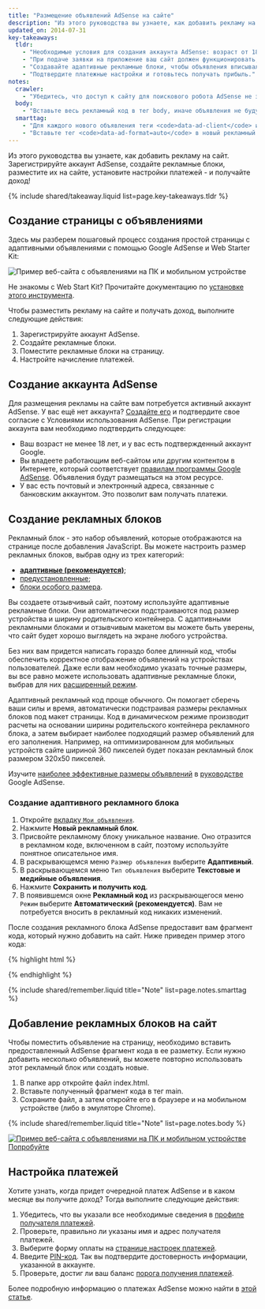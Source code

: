 ```yaml
---
title: "Размещение объявлений AdSense на сайте"
description: "Из этого руководства вы узнаете, как добавить рекламу на сайт. Зарегистрируйте аккаунт AdSense, создайте рекламные блоки, разместите их на сайте, установите настройки платежей - и получайте доход!"
updated_on: 2014-07-31
key-takeaways:
  tldr: 
    - "Необходимые условия для создания аккаунта AdSense: возраст от 18 лет, наличие аккаунта Google и адреса."
    - "При подаче заявки на приложение ваш сайт должен функционировать, а его контент - соответствовать правилам AdSense."
    - "Создавайте адаптивные рекламные блоки, чтобы объявления вписывались в размер любого экрана."
    - "Подтвердите платежные настройки и готовьтесь получать прибыль."
notes:
  crawler:
    - "Убедитесь, что доступ к сайту для поискового робота AdSense не заблокирован (подробности в <a href='https://support.google.com/adsense/answer/10532'>этой справочной статье</a>). "
  body:
    - "Вставьте весь рекламный код в тег body, иначе объявления не будут работать."
  smarttag:
    - "Для каждого нового объявления теги <code>data-ad-client</code> и <code>data-ad-slot</code> будут уникальными."
    - "Вставьте тег <code>data-ad-format=auto</code> в новый рекламный код, чтобы размер адаптивного рекламного блока изменялся автоматически."
---
```


<p class="intro">
  Из этого руководства вы узнаете, как добавить рекламу на сайт. Зарегистрируйте аккаунт AdSense, создайте рекламные блоки, разместите их на сайте, установите настройки платежей - и получайте доход!
</p>



{% include shared/takeaway.liquid list=page.key-takeaways.tldr %}

## Создание страницы с объявлениями

Здесь мы разберем пошаговый процесс создания простой страницы с адаптивными объявлениями с помощью Google AdSense и Web Starter Kit:

<img src="images/ad-ss-600.png" sizes="100vw" 
  srcset="images/ad-ss-1200.png 1200w, 
          images/ad-ss-900.png 900w,
          images/ad-ss-600.png 600w, 
          images/ad-ss-300.png 300w" 
  alt="Пример веб-сайта с объявлениями на ПК и мобильном устройстве">

Не знакомы с Web Start Kit? Прочитайте документацию по [установке этого инструмента]({{site.fundamentals}}/tools/setup/setup_kit.html).

Чтобы разместить рекламу на сайте и получать доход, выполните следующие действия:

1. Зарегистрируйте аккаунт AdSense.
2. Создайте рекламные блоки.
3. Поместите рекламные блоки на страницу.
4. Настройте начисление платежей.

## Создание аккаунта AdSense
Для размещения рекламы на сайте вам потребуется активный аккаунт AdSense. У вас ещё нет аккаунта? [Создайте его](https://www.google.com/adsense/) и подтвердите свое согласие с Условиями использования AdSense.  При регистрации аккаунта вам необходимо подтвердить следующее:

* Ваш возраст не менее 18 лет, и у вас есть подтвержденный аккаунт Google.
* Вы владеете работающим веб-сайтом или другим контентом в Интернете, который соответствует
[правилам программы Google AdSense](https://support.google.com/adsense/answer/48182). Объявления будут размещаться на этом ресурсе.
* У вас есть почтовый и электронный адреса, связанные с банковским аккаунтом. Это позволит вам получать платежи.

## Создание рекламных блоков

Рекламный блок - это набор объявлений, которые отображаются на странице после добавления JavaScript.  Вы можете настроить размер рекламных блоков, выбрав одну из трех категорий:

* **[адаптивные (рекомендуется)](https://support.google.com/adsense/answer/3213689)**; 
* [предустановленные](https://support.google.com/adsense/answer/6002621);
* [блоки особого размера](https://support.google.com/adsense/answer/3289364).

Вы создаете отзывчивый сайт, поэтому используйте адаптивные рекламные блоки.
Они автоматически подстраиваются под размер устройства и ширину родительского контейнера.
С адаптивными рекламными блоками и отзывчивым макетом вы можете быть уверены, что сайт будет хорошо выглядеть на экране любого устройства.

Без них вам придется написать гораздо более длинный код, чтобы обеспечить корректное отображение объявлений на устройствах пользователей. Даже если вам необходимо указать точные размеры, вы все равно можете использовать адаптивные рекламные блоки, выбрав для них [расширенный режим]({{site.fundamentals}}/monetization/ads/customize-ads.html#what-if-responsive-sizing-isnt-enough).

Адаптивный рекламный код проще обычного. Он помогает сберечь ваши силы и время, автоматически подстраивая размеры рекламных блоков под макет страницы. 
Код в динамическом режиме производит расчеты на основании ширины родительского контейнера рекламного блока, а затем выбирает наиболее подходящий размер объявлений для его заполнения.
Например, на оптимизированном для мобильных устройств сайте шириной 360 пикселей будет показан рекламный блок размером 320x50 пикселей.

Изучите [наиболее эффективные размеры объявлений](https:/от/support.google.com/adsense/answer/6002621#top) в [руководстве](https://support.google.com/adsense/answer/6002621#top) Google AdSense.

### Создание адаптивного рекламного блока

1. Откройте [вкладку `Мои объявления`](https://www.google.com/adsense/app#myads-springboard).
2. Нажмите <strong>Новый рекламный блок</strong>.
3. Присвойте рекламному блоку уникальное название. Оно отразится в рекламном коде, включенном в сайт, поэтому используйте понятное описательное имя.
4. В раскрывающемся меню `Размер объявления` выберите <strong>Адаптивный</strong>.
5. В раскрывающемся меню `Тип объявления` выберите <strong>Текстовые и медийные объявления</strong>.
6. Нажмите <strong>Сохранить и получить код</strong>.
7. В появившемся окне <strong>Рекламный код</strong> из раскрывающегося меню `Режим` выберите <strong>Автоматический (рекомендуется)</strong>. 
Вам не потребуется вносить в рекламный код никаких изменений.

После создания рекламного блока AdSense предоставит вам фрагмент кода, который нужно добавить на сайт. Ниже приведен пример этого кода:

{% highlight html %}
<script async src="//pagead2.googlesyndication.com/pagead/js/adsbygoogle.js"></script>
<!-- Top ad in web starter kit sample -->
<ins class="adsbygoogle"
  style="display:block"
  data-ad-client="XX-XXX-XXXXXXXXXXXXXXXX"
  data-ad-slot="XXXXXXXXXX"
  data-ad-format="auto"></ins>
<script>
  (adsbygoogle = window.adsbygoogle || []).push({});
</script>
{% endhighlight %}

{% include shared/remember.liquid title="Note" list=page.notes.smarttag %}

## Добавление рекламных блоков на сайт

Чтобы поместить объявление на страницу, необходимо вставить предоставленный AdSense фрагмент кода в ее разметку.  Если нужно добавить несколько объявлений, вы можете повторно использовать этот рекламный блок или создать новые.

1. В папке app откройте файл index.html.
2. Вставьте полученный фрагмент кода в тег main.
3. Сохраните файл, а затем откройте его в браузере и на мобильном устройстве (либо в эмуляторе Chrome).

{% include shared/remember.liquid title="Note" list=page.notes.body %}

<div>
  <a href="/web/fundamentals/resources/samples/monetization/ads/">
    <img src="images/ad-ss-600.png" sizes="100vw" 
      srcset="images/ad-ss-1200.png 1200w, 
              images/ad-ss-900.png 900w,
              images/ad-ss-600.png 600w, 
              images/ad-ss-300.png 300w" 
      alt="Пример веб-сайта с объявлениями на ПК и мобильном устройстве">
    <br>
    Попробуйте
  </a>
</div>

## Настройка платежей

Хотите узнать, когда придет очередной платеж AdSense и в каком месяце вы получите доход? Тогда выполните следующие действия:

1. Убедитесь, что вы указали все необходимые сведения в [профиле получателя платежей](https://www.google.com/adsense/app#payments3/h=BILLING_PROFILE). 
2. Проверьте, правильно ли указаны имя и адрес получателя платежей.
3. Выберите форму оплаты на [странице настроек платежей](https://www.google.com/adsense/app#payments3/h=ACCOUNT_SETTINGS).
4. Введите [PIN-код](https://support.google.com/adsense/answer/157667). Так вы подтвердите достоверность информации, указанной в аккаунте.
5. Проверьте, достиг ли ваш баланс [порога получения платежей](https://support.google.com/adsense/answer/1709871). 

Более подробную информацию о платежах AdSense можно найти в [этой статье](https://support.google.com/adsense/answer/1709858).


